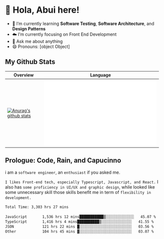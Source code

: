 # 👋 Hola, Abui here!

- 🌱 I’m currently learning **Software Testing**, **Software Architecture**, and **Design Patterns**
- ☁️ I’m currently focusing on Front End Development
- 💬 Ask me about anything
- 😄 Pronouns: [object Object]

## My Github Stats

| Overview | Language |
| --- | --- |
|[![Anurag's github stats](https://github-readme-stats.vercel.app/api?username=abui-am&count_private=true)](https://github.com/anuraghazra/github-readme-stats)|![Language](https://raw.githubusercontent.com/abui-am/stats/c6455f656dfce7acd3951e5ec5b25d72af0b2ee3/generated/languages.svg)|

## Prologue: Code, Rain, and Capucinno
i am a `software engineer`, an `enthusiast` if you asked me. 

`I likes Front-end tech, especially Typescript, Javascript, and React.` I also has `some proficiency in UI/UX and graphic design`, while looked like some unnecessary skill those skills benefit me in term of `flexibility in development.`


<!--START_SECTION:waka-->

```text
Total Time: 3,303 hrs 27 mins

JavaScript       1,536 hrs 12 mins███████████▒░░░░░░░░░░░░░   45.07 %
TypeScript       1,416 hrs 4 mins██████████▒░░░░░░░░░░░░░░   41.55 %
JSON             121 hrs 22 mins █░░░░░░░░░░░░░░░░░░░░░░░░   03.56 %
Other            104 hrs 45 mins ▓░░░░░░░░░░░░░░░░░░░░░░░░   03.07 %
```

<!--END_SECTION:waka-->
